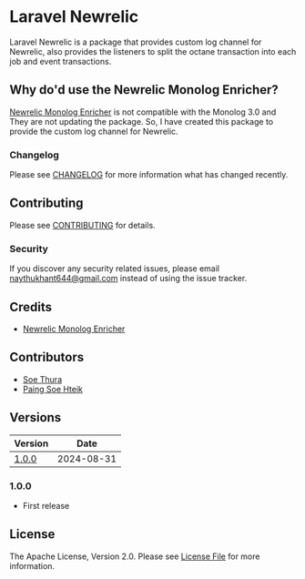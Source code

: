 # Laravel Newrelic

Laravel Newrelic is a package that provides custom log channel for Newrelic, also provides the listeners to split the octane transaction into each job and event transactions.

## Why do'd use the Newrelic Monolog Enricher?
[Newrelic Monolog Enricher](https://github.com/newrelic/newrelic-monolog-logenricher-php) is not compatible with the Monolog 3.0 and They are not updating the package. So, I have created this package to provide the custom log channel for Newrelic.

### Changelog

Please see [CHANGELOG](CHANGELOG.md) for more information what has changed recently.

## Contributing

Please see [CONTRIBUTING](CONTRIBUTING.md) for details.

### Security

If you discover any security related issues, please email naythukhant644@gmail.com instead of using the issue tracker.

## Credits
- [Newrelic Monolog Enricher](https://github.com/newrelic/newrelic-monolog-logenricher-php)


## Contributors

- [Soe Thura](https://github.com/thixpin)
- [Paing Soe Hteik](https://github.com/paisoedev)

## Versions

| Version       | Date       |
|---------------|------------|
| [1.0.0](#100) | 2024-08-31 |


### 1.0.0

* First release


## License

The Apache License, Version 2.0. Please see [License File](LICENSE.md) for more information.



